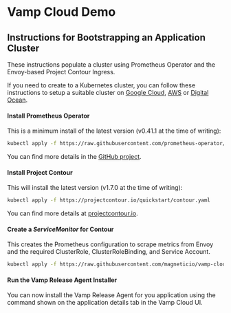 # Vamp Cloud Demo
## Instructions for Bootstrapping an Application Cluster
These instructions populate a cluster using Prometheus Operator and the Envoy-based Project Contour Ingress.

If you need to create to a Kubernetes cluster, you can follow these instructions to setup a suitable cluster on [Google Cloud](https://github.com/magneticio/vamp-cloud-demo/blob/master/create-k8s-cluster.md#google-kubernetes-engine), [AWS](https://github.com/magneticio/vamp-cloud-demo/blob/master/create-k8s-cluster.md#amazon-kubernetes-service) or [Digital Ocean](https://github.com/magneticio/vamp-cloud-demo/blob/master/create-k8s-cluster.md#digital-ocean).
#### Install Prometheus Operator
This is a minimum install of the latest version (v0.41.1 at the time of writing):
```sh
kubectl apply -f https://raw.githubusercontent.com/prometheus-operator/prometheus-operator/v0.41.1/bundle.yaml
```

You can find more details in the [GitHub project](https://github.com/prometheus-operator/prometheus-operator#quickstart).

#### Install Project Contour
This will install the latest version (v1.7.0 at the time of writing):
```sh
kubectl apply -f https://projectcontour.io/quickstart/contour.yaml
```

You can find more details at [projectcontour.io](https://projectcontour.io/getting-started/).

#### Create a *ServiceMonitor* for Contour
This creates the  Prometheus configuration to scrape metrics from Envoy and the required ClusterRole, ClusterRoleBinding, and Service Account.
```sh
kubectl apply -f https://raw.githubusercontent.com/magneticio/vamp-cloud-demo/master/contour-pod-monitor.yaml
```
#### Run the Vamp Release Agent Installer
You can now install the Vamp Release Agent for you application using the command shown on the application details tab in the Vamp Cloud UI.
